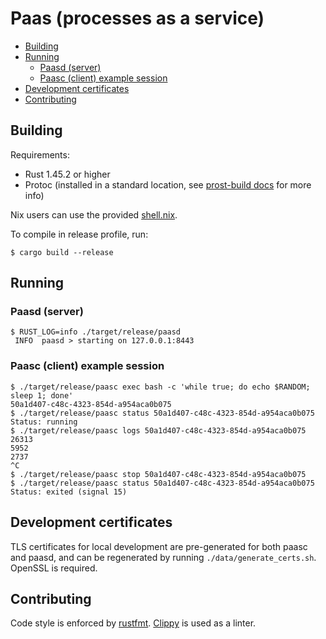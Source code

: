 # Paas (processes as a service)

<!-- vim-markdown-toc GFM -->

* [Building](#building)
* [Running](#running)
    * [Paasd (server)](#paasd-server)
    * [Paasc (client) example session](#paasc-client-example-session)
* [Development certificates](#development-certificates)
* [Contributing](#contributing)

<!-- vim-markdown-toc -->

## Building

Requirements: 
* Rust 1.45.2 or higher
* Protoc (installed in a standard location, see [prost-build docs](https://docs.rs/prost-build/0.7.0/prost_build/#sourcing-protoc) for more info)

Nix users can use the provided [shell.nix](/shell.nix).

To compile in release profile, run:

```console
$ cargo build --release
```

## Running 

### Paasd (server)

```console
$ RUST_LOG=info ./target/release/paasd
 INFO  paasd > starting on 127.0.0.1:8443
```

### Paasc (client) example session
```console
$ ./target/release/paasc exec bash -c 'while true; do echo $RANDOM; sleep 1; done'
50a1d407-c48c-4323-854d-a954aca0b075
$ ./target/release/paasc status 50a1d407-c48c-4323-854d-a954aca0b075
Status: running
$ ./target/release/paasc logs 50a1d407-c48c-4323-854d-a954aca0b075 
26313
5952
2737
^C
$ ./target/release/paasc stop 50a1d407-c48c-4323-854d-a954aca0b075
$ ./target/release/paasc status 50a1d407-c48c-4323-854d-a954aca0b075
Status: exited (signal 15)
```

## Development certificates

TLS certificates for local development are pre-generated for both paasc and paasd,
and can be regenerated by running `./data/generate_certs.sh`.
OpenSSL is required.

## Contributing

Code style is enforced by [rustfmt](https://github.com/rust-lang/rustfmt).
[Clippy](https://github.com/rust-lang/rust-clippy) is used as a linter.
